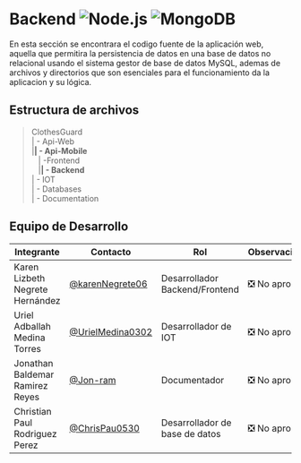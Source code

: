 # Backend ![Node.js](https://img.shields.io/badge/Node.js-43853D?style=for-the-badge&logo=node.js&logoColor=white) ![MongoDB](https://img.shields.io/badge/MongoDB-47A248?style=for-the-badge&logo=mongodb&logoColor=white)

En esta sección se encontrara el codigo fuente de la aplicación web, aquella que permitira la persistencia de datos en una base de datos no relacional usando el sistema gestor de base de datos MySQL, ademas de archivos y directorios que son esenciales para el funcionamiento da la aplicacion y su lógica.

## Estructura de archivos


>ClothesGuard <br>
>| - Api-Web <br>
>|**| - Api-Mobile** <br>
>&nbsp;&nbsp; | -Frontend<br>
>&nbsp;&nbsp; |**| - Backend** <br>
>| - IOT <br>
>| - Databases<br>
>| - Documentation<br>
## Equipo de Desarrollo
|Integrante|Contacto|Rol|Observaciones|
|----------|-------|---|-------------|
|Karen Lizbeth Negrete Hernández |[@karenNegrete06](https://github.com/karenNegrete06)|Desarrollador Backend/Frontend|❎ No aprobado|
|Uriel Adballah Medina Torres|[@UrielMedina0302](https://github.com/UrielMedina0302)|Desarrollador de IOT|❎ No aprobado|
|Jonathan Baldemar Ramirez Reyes|[@Jon-ram](https://github.com/Jon-ram)|Documentador|❎ No aprobado|
| Christian Paul Rodriguez Perez|[@ChrisPau0530](https://github.com/ChrisPau0530)|Desarrollador de base de datos|❎ No aprobado|



